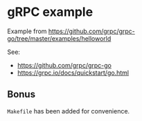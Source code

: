 gRPC example
============

Example from https://github.com/grpc/grpc-go/tree/master/examples/helloworld

See:
- https://github.com/grpc/grpc-go
- https://grpc.io/docs/quickstart/go.html

Bonus
-----

`Makefile` has been added for convenience.
